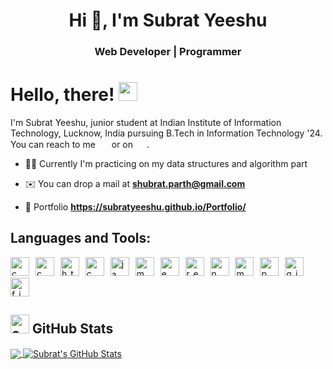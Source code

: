 <h1 align="center">Hi 👋, I'm Subrat Yeeshu</h1>
<h3 align="center">Web Developer | Programmer</h3>

# Hello, there! <img src="https://raw.githubusercontent.com/MartinHeinz/MartinHeinz/master/wave.gif" width="30px">

I'm Subrat Yeeshu, junior student at Indian Institute of Information Technology, Lucknow, India pursuing B.Tech in Information Technology '24. You can reach to me <a href="https://www.linkedin.com/in/subrat-yeeshu/"><img src="https://commons.wikimedia.org/wiki/File:LinkedIn_logo_initials.png" height="15px" style="; margin-left: 3px" /></a> or on <a href="https://twitter.com/subratyeeshu"><img src="https://upload.wikimedia.org/wikipedia/commons/thumb/4/4f/Twitter-logo.svg/2491px-Twitter-logo.svg.png" height="15px" style="; margin-left: 3px" /></a>.

- 🧑‍💻 Currently I'm practicing on my data structures and algorithm part

- ✉️ You can drop a mail at **shubrat.parth@gmail.com**

- 🔗 Portfolio **https://subratyeeshu.github.io/Portfolio/**

## Languages and Tools:
<p align="left" style="letter-spacing: 6px">
<img src="https://upload.wikimedia.org/wikipedia/commons/thumb/1/18/C_Programming_Language.svg/570px-C_Programming_Language.svg.png?20201031132917" alt="c" width="30" height="30"/>
<img src="https://upload.wikimedia.org/wikipedia/commons/1/18/ISO_C%2B%2B_Logo.svg" alt="cpp" width="30" height="30"/>
<img src="https://upload.wikimedia.org/wikipedia/commons/thumb/6/61/HTML5_logo_and_wordmark.svg/768px-HTML5_logo_and_wordmark.svg.png?20170517184425" alt="html" width="30" height="30"/>
<img src="https://upload.wikimedia.org/wikipedia/commons/thumb/d/d5/CSS3_logo_and_wordmark.svg/544px-CSS3_logo_and_wordmark.svg.png?20160530175649" alt="css" width="30" height="30"/>
<img src="https://upload.wikimedia.org/wikipedia/commons/thumb/9/99/Unofficial_JavaScript_logo_2.svg/768px-Unofficial_JavaScript_logo_2.svg.png?20141107110902" alt="javascript" width="30" height="30"/>
<img src="https://www.vectorlogo.zone/logos/mongodb/mongodb-icon.svg" alt="mongoDB" width="30" height="30"/>
<img src="https://rohitkumar-200.github.io/Images/github-profile/express.svg" alt="express" width="30" height="30"/>
<img src="https://upload.wikimedia.org/wikipedia/commons/thumb/a/a7/React-icon.svg/768px-React-icon.svg.png?20220125121207" alt="react-js" width="30" height="30"/>
<img src="https://upload.wikimedia.org/wikipedia/commons/thumb/d/d9/Node.js_logo.svg/885px-Node.js_logo.svg.png?20170401104355" alt="node-js" width="30" height="30"/>
<img src="https://upload.wikimedia.org/wikipedia/commons/thumb/b/b2/Database-mysql.svg/636px-Database-mysql.svg.png?20220815123837" alt="mysql" width="30" height="30"/>
<img src="https://www.vectorlogo.zone/logos/getpostman/getpostman-icon.svg" alt="postman" width="30" height="30"/>
<img src="https://upload.wikimedia.org/wikipedia/commons/thumb/9/91/Octicons-mark-github.svg/900px-Octicons-mark-github.svg.png?20180806170715" alt="git" width="30" height="30"/>
<img src="https://upload.wikimedia.org/wikipedia/commons/thumb/3/33/Figma-logo.svg/600px-Figma-logo.svg.png?20190122211436" alt="figma" width="30" height="30"/>
</p>

## <img src="https://rohitkumar-200.github.io/Images/github-profile/stats.svg" alt="c" width="30" height="30"/> GitHub Stats

<a href="https://github.com/SubratYeeshu/SubratYeeshu">
  <img align="center" src="https://github-readme-stats.vercel.app/api/top-langs/?username=SubratYeeshu&hide=java,tex,Objective-c&title_color=ffffff&text_color=c9cacc&icon_color=2bbc8a&bg_color=1d1f21&langs_count=3" />
</a>
<a href="https://github.com/RohitKumar-200/RohitKumar-200">
  <img align="center" src="https://github-readme-stats.vercel.app/api?username=SubratYeeshu&show_icons=true&line_height=27&count_private=true&title_color=ffffff&text_color=c9cacc&icon_color=2bbc8a&bg_color=1d1f21" alt="Subrat's GitHub Stats" />
</a>
